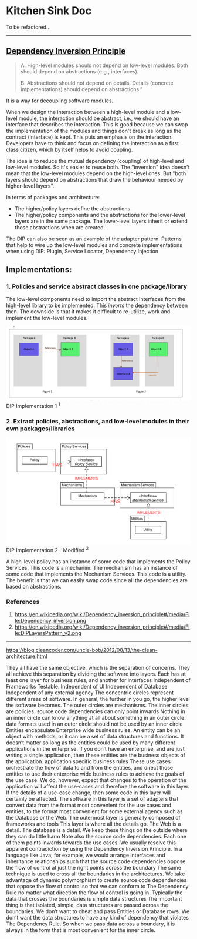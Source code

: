 # Kitchen Sink Doc

To be refactored...

----

## [Dependency Inversion Principle](https://en.wikipedia.org/wiki/Dependency_inversion_principle)

> A. High-level modules should not depend on low-level modules. Both should depend on abstractions (e.g., interfaces).
>
> B. Abstractions should not depend on details. Details (concrete implementations) should depend on abstractions."

It is a way for decoupling software modules.

When we design the interaction between a high-level module and a low-level module, the interaction should be abstract, i.e., we should have an interface that describes the interaction. This is good because we can swap the implementation of the modules and things don't break as long as the contract (interface) is kept. This puts an emphasis on the interaction. Developers have to think and focus on defining the interaction as a first class citizen, which by itself helps to avoid coupling.

The idea is to reduce the mutual dependency (coupling) of high-level and low-level modules. So it's easier to reuse both. The "inversion" idea doesn't mean that the low-level modules depend on the high-level ones. But "both layers should depend on abstractions that draw the behaviour needed by higher-level layers".

In terms of packages and architecture:

- The higher/policy layers define the abstractions.
- The higher/policy components and the abstractions for the lower-level layers are in the same package. The lower-level layers inherit or extend those abstractions when are created.

The DIP can also be seen as an example of the adapter pattern. Patterns that help to wire up the low-level modules and concrete implementations when using DIP: Plugin, Service Locator, Dependency Injection

## Implementations:

### 1. Policies and service abstract classes in one package/library

The low-level components need to import the abstract interfaces from the high-level library to be implemented. This *inverts* the dependency between then. The downside is that it makes it difficult to re-utilize, work and implement the low-level modules.

![DIP Implementation 1](../assets/dip_implementation_1.png)
DIP Implementation 1 <sup>1</sup>

### 2. Extract policies, abstractions, and low-level modules in their own packages/libraries

![DIP Implementation 2 - Modified](../assets/dip_implementation_2_modified.png)
DIP Implementation 2 - Modified <sup>2</sup>

A high-level policy has an instance of some code that implements the Policy Services. This code is a mechanim. The mechanism has an instance of some code that implements the Mechanism Services. This code is a utility. The benefit is that we can easily swap code since all the dependencies are based on abstractions.

### References

1. https://en.wikipedia.org/wiki/Dependency_inversion_principle#/media/File:Dependency_inversion.png
2. https://en.wikipedia.org/wiki/Dependency_inversion_principle#/media/File:DIPLayersPattern_v2.png

---

https://blog.cleancoder.com/uncle-bob/2012/08/13/the-clean-architecture.html

They all have the same objective, which is the separation of concerns. They all achieve this separation by dividing the software into layers. Each has at least one layer for business rules, and another for interfaces
Independent of Frameworks
Testable.
Independent of UI
Independent of Database
Independent of any external agency
The concentric circles represent different areas of software. In general, the further in you go, the higher level the software becomes. The outer circles are mechanisms. The inner circles are policies.
source code dependencies can only point inwards
Nothing in an inner circle can know anything at all about something in an outer circle.
data formats used in an outer circle should not be used by an inner circle
Entities encapsulate Enterprise wide business rules. An entity can be an object with methods, or it can be a set of data structures and functions. It doesn’t matter so long as the entities could be used by many different applications in the enterprise.
If you don’t have an enterprise, and are just writing a single application, then these entities are the business objects of the application.
application specific business rules
These use cases orchestrate the flow of data to and from the entities, and direct those entities to use their enterprise wide business rules to achieve the goals of the use case.
We do, however, expect that changes to the operation of the application will affect the use-cases and therefore the software in this layer. If the details of a use-case change, then some code in this layer will certainly be affected.
The software in this layer is a set of adapters that convert data from the format most convenient for the use cases and entities, to the format most convenient for some external agency such as the Database or the Web.
The outermost layer is generally composed of frameworks and tools
This layer is where all the details go. The Web is a detail. The database is a detail. We keep these things on the outside where they can do little harm
Note also the source code dependencies. Each one of them points inwards towards the use cases.
We usually resolve this apparent contradiction by using the Dependency Inversion Principle. In a language like Java, for example, we would arrange interfaces and inheritance relationships such that the source code dependencies oppose the flow of control at just the right points across the boundary
The same technique is used to cross all the boundaries in the architectures. We take advantage of dynamic polymorphism to create source code dependencies that oppose the flow of control so that we can conform to The Dependency Rule no matter what direction the flow of control is going in.
Typically the data that crosses the boundaries is simple data structures
The important thing is that isolated, simple, data structures are passed across the boundaries. We don’t want to cheat and pass Entities or Database rows. We don’t want the data structures to have any kind of dependency that violates The Dependency Rule.
So when we pass data across a boundary, it is always in the form that is most convenient for the inner circle.
